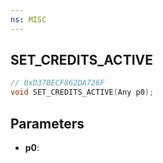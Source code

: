 ```yaml
---
ns: MISC
---
```

## SET_CREDITS_ACTIVE

```c
// 0xD37BECF862DA726F
void SET_CREDITS_ACTIVE(Any p0);
```

## Parameters
* **p0**:
